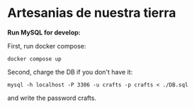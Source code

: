 # Artesanias de nuestra tierra

**Run MySQL for develop:**

First, run docker compose:
```
docker compose up
```

Second, charge the DB if you don't have it:
```
mysql -h localhost -P 3306 -u crafts -p crafts < ./DB.sql
```
and write the password crafts.